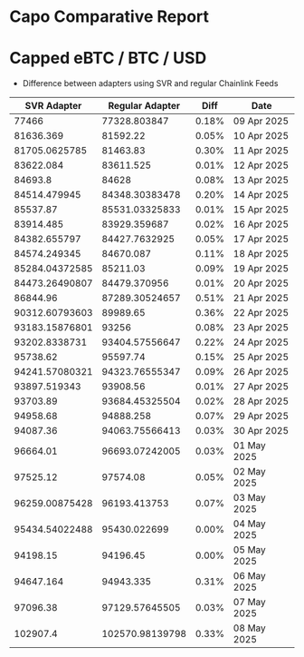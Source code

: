 # Capo Comparative Report

# Capped eBTC / BTC / USD

- Difference between adapters using SVR and regular Chainlink Feeds

| SVR Adapter    | Regular Adapter | Diff  | Date        |
| -------------- | --------------- | ----- | ----------- |
| 77466          | 77328.803847    | 0.18% | 09 Apr 2025 |
| 81636.369      | 81592.22        | 0.05% | 10 Apr 2025 |
| 81705.0625785  | 81463.83        | 0.30% | 11 Apr 2025 |
| 83622.084      | 83611.525       | 0.01% | 12 Apr 2025 |
| 84693.8        | 84628           | 0.08% | 13 Apr 2025 |
| 84514.479945   | 84348.30383478  | 0.20% | 14 Apr 2025 |
| 85537.87       | 85531.03325833  | 0.01% | 15 Apr 2025 |
| 83914.485      | 83929.359687    | 0.02% | 16 Apr 2025 |
| 84382.655797   | 84427.7632925   | 0.05% | 17 Apr 2025 |
| 84574.249345   | 84670.087       | 0.11% | 18 Apr 2025 |
| 85284.04372585 | 85211.03        | 0.09% | 19 Apr 2025 |
| 84473.26490807 | 84479.370956    | 0.01% | 20 Apr 2025 |
| 86844.96       | 87289.30524657  | 0.51% | 21 Apr 2025 |
| 90312.60793603 | 89989.65        | 0.36% | 22 Apr 2025 |
| 93183.15876801 | 93256           | 0.08% | 23 Apr 2025 |
| 93202.8338731  | 93404.57556647  | 0.22% | 24 Apr 2025 |
| 95738.62       | 95597.74        | 0.15% | 25 Apr 2025 |
| 94241.57080321 | 94323.76555347  | 0.09% | 26 Apr 2025 |
| 93897.519343   | 93908.56        | 0.01% | 27 Apr 2025 |
| 93703.89       | 93684.45325504  | 0.02% | 28 Apr 2025 |
| 94958.68       | 94888.258       | 0.07% | 29 Apr 2025 |
| 94087.36       | 94063.75566413  | 0.03% | 30 Apr 2025 |
| 96664.01       | 96693.07242005  | 0.03% | 01 May 2025 |
| 97525.12       | 97574.08        | 0.05% | 02 May 2025 |
| 96259.00875428 | 96193.413753    | 0.07% | 03 May 2025 |
| 95434.54022488 | 95430.022699    | 0.00% | 04 May 2025 |
| 94198.15       | 94196.45        | 0.00% | 05 May 2025 |
| 94647.164      | 94943.335       | 0.31% | 06 May 2025 |
| 97096.38       | 97129.57645505  | 0.03% | 07 May 2025 |
| 102907.4       | 102570.98139798 | 0.33% | 08 May 2025 |
